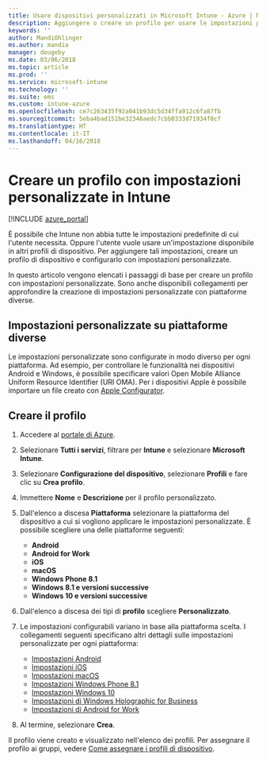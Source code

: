 ```yaml
---
title: Usare dispositivi personalizzati in Microsoft Intune - Azure | Microsoft Docs
description: Aggiungere o creare un profilo per usare le impostazioni personalizzate per i dispositivi Windows, Android e iOS con Microsoft Intune
keywords: ''
author: MandiOhlinger
ms.author: mandia
manager: dougeby
ms.date: 03/06/2018
ms.topic: article
ms.prod: ''
ms.service: microsoft-intune
ms.technology: ''
ms.suite: ems
ms.custom: intune-azure
ms.openlocfilehash: ce7c263435f92a041b93dc5d34ffa912c6fa87fb
ms.sourcegitcommit: 5eba4bad151be32346aedc7cbb0333d71934f8cf
ms.translationtype: HT
ms.contentlocale: it-IT
ms.lasthandoff: 04/16/2018
---
```

# <a name="create-a-profile-with-custom-settings-in-intune"></a>Creare un profilo con impostazioni personalizzate in Intune

[!INCLUDE [azure_portal](./includes/azure_portal.md)]

È possibile che Intune non abbia tutte le impostazioni predefinite di cui l'utente necessita. Oppure l'utente vuole usare un'impostazione disponibile in altri profili di dispositivo. Per aggiungere tali impostazioni, creare un profilo di dispositivo e configurarlo con impostazioni personalizzate.

In questo articolo vengono elencati i passaggi di base per creare un profilo con impostazioni personalizzate. Sono anche disponibili collegamenti per approfondire la creazione di impostazioni personalizzate con piattaforme diverse.

## <a name="custom-settings-on-different-platforms"></a>Impostazioni personalizzate su piattaforme diverse
Le impostazioni personalizzate sono configurate in modo diverso per ogni piattaforma. Ad esempio, per controllare le funzionalità nei dispositivi Android e Windows, è possibile specificare valori Open Mobile Alliance Uniform Resource Identifier (URI OMA). Per i dispositivi Apple è possibile importare un file creato con [Apple Configurator](https://itunes.apple.com/us/app/apple-configurator-2/id1037126344?mt=12).

## <a name="create-the-profile"></a>Creare il profilo

1. Accedere al [portale di Azure](https://portal.azure.com).
2. Selezionare **Tutti i servizi**, filtrare per **Intune** e selezionare **Microsoft Intune**.
3. Selezionare **Configurazione del dispositivo**, selezionare **Profili** e fare clic su **Crea profilo**.
4. Immettere **Nome** e **Descrizione** per il profilo personalizzato.
5. Dall'elenco a discesa **Piattaforma** selezionare la piattaforma del dispositivo a cui si vogliono applicare le impostazioni personalizzate. È possibile scegliere una delle piattaforme seguenti:

    - **Android**
    - **Android for Work**
    - **iOS**
    - **macOS**
    - **Windows Phone 8.1**
    - **Windows 8.1 e versioni successive**
    - **Windows 10 e versioni successive**

6. Dall'elenco a discesa dei tipi di **profilo** scegliere **Personalizzato**.
7. Le impostazioni configurabili variano in base alla piattaforma scelta. I collegamenti seguenti specificano altri dettagli sulle impostazioni personalizzate per ogni piattaforma:

    - [Impostazioni Android](custom-settings-android.md)
    - [Impostazioni iOS](custom-settings-ios.md)
    - [Impostazioni macOS](custom-settings-macos.md)
    - [Impostazioni Windows Phone 8.1](custom-settings-windows-phone-8-1.md)
    - [Impostazioni Windows 10](custom-settings-windows-10.md)
    - [Impostazioni di Windows Holographic for Business](custom-settings-windows-holographic.md)
    - [Impostazioni di Android for Work](custom-settings-android-for-work.md)

8. Al termine, selezionare **Crea**.

Il profilo viene creato e visualizzato nell'elenco dei profili. Per assegnare il profilo ai gruppi, vedere [Come assegnare i profili di dispositivo](device-profile-assign.md).
